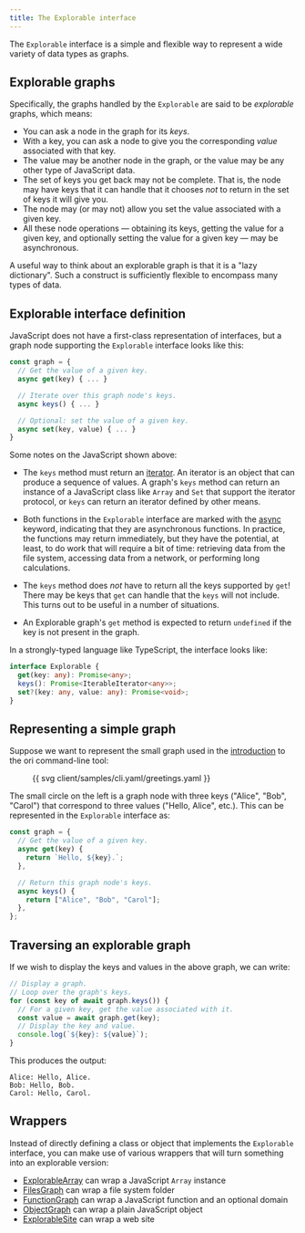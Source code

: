 ```yaml
---
title: The Explorable interface
---
```


The `Explorable` interface is a simple and flexible way to represent a wide variety of data types as graphs.

## Explorable graphs

Specifically, the graphs handled by the `Explorable` are said to be _explorable_ graphs, which means:

- You can ask a node in the graph for its _keys_.
- With a key, you can ask a node to give you the corresponding _value_ associated with that key.
- The value may be another node in the graph, or the value may be any other type of JavaScript data.
- The set of keys you get back may not be complete. That is, the node may have keys that it can handle that it chooses _not_ to return in the set of keys it will give you.
- The node may (or may not) allow you set the value associated with a given key.
- All these node operations — obtaining its keys, getting the value for a given key, and optionally setting the value for a given key — may be asynchronous.

A useful way to think about an explorable graph is that it is a "lazy dictionary". Such a construct is sufficiently flexible to encompass many types of data.

## Explorable interface definition

JavaScript does not have a first-class representation of interfaces, but a graph node supporting the `Explorable` interface looks like this:

```js
const graph = {
  // Get the value of a given key.
  async get(key) { ... }

  // Iterate over this graph node's keys.
  async keys() { ... }

  // Optional: set the value of a given key.
  async set(key, value) { ... }
}
```

Some notes on the JavaScript shown above:

- The `keys` method must return an [iterator](https://developer.mozilla.org/en-US/docs/Web/JavaScript/Reference/Iteration_protocols#the_iterator_protocol). An iterator is an object that can produce a sequence of values. A graph's `keys` method can return an instance of a JavaScript class like `Array` and `Set` that support the iterator protocol, or `keys` can return an iterator defined by other means.

- Both functions in the `Explorable` interface are marked with the [async](https://developer.mozilla.org/en-US/docs/Web/JavaScript/Reference/Statements/async_function) keyword, indicating that they are asynchronous functions. In practice, the functions may return immediately, but they have the potential, at least, to do work that will require a bit of time: retrieving data from the file system, accessing data from a network, or performing long calculations.

- The `keys` method does _not_ have to return all the keys supported by `get`! There may be keys that `get` can handle that the `keys` will not include. This turns out to be useful in a number of situations.

- An Explorable graph's `get` method is expected to return `undefined` if the key is not present in the graph.

In a strongly-typed language like TypeScript, the interface looks like:

```ts
interface Explorable {
  get(key: any): Promise<any>;
  keys(): Promise<IterableIterator<any>>;
  set?(key: any, value: any): Promise<void>;
}
```

## Representing a simple graph

Suppose we want to represent the small graph used in the [introduction](/cli/) to the ori command-line tool:

<figure>
{{ svg client/samples/cli.yaml/greetings.yaml }}
</figure>

The small circle on the left is a graph node with three keys ("Alice", "Bob", "Carol") that correspond to three values ("Hello, Alice", etc.). This can be represented in the `Explorable` interface as:

```js
const graph = {
  // Get the value of a given key.
  async get(key) {
    return `Hello, ${key}.`;
  },

  // Return this graph node's keys.
  async keys() {
    return ["Alice", "Bob", "Carol"];
  },
};
```

## Traversing an explorable graph

If we wish to display the keys and values in the above graph, we can write:

```js
// Display a graph.
// Loop over the graph's keys.
for (const key of await graph.keys()) {
  // For a given key, get the value associated with it.
  const value = await graph.get(key);
  // Display the key and value.
  console.log(`${key}: ${value}`);
}
```

This produces the output:

```console
Alice: Hello, Alice.
Bob: Hello, Bob.
Carol: Hello, Carol.
```

## Wrappers

Instead of directly defining a class or object that implements the `Explorable` interface, you can make use of various wrappers that will turn something into an explorable version:

- [ExplorableArray](ExplorableArray.html) can wrap a JavaScript `Array` instance
- [FilesGraph](FilesGraph.html) can wrap a file system folder
- [FunctionGraph](ExplorableFunctions.html) can wrap a JavaScript function and an optional domain
- [ObjectGraph](ObjectGraph.html) can wrap a plain JavaScript object
- [ExplorableSite](ExplorableSite.html) can wrap a web site
